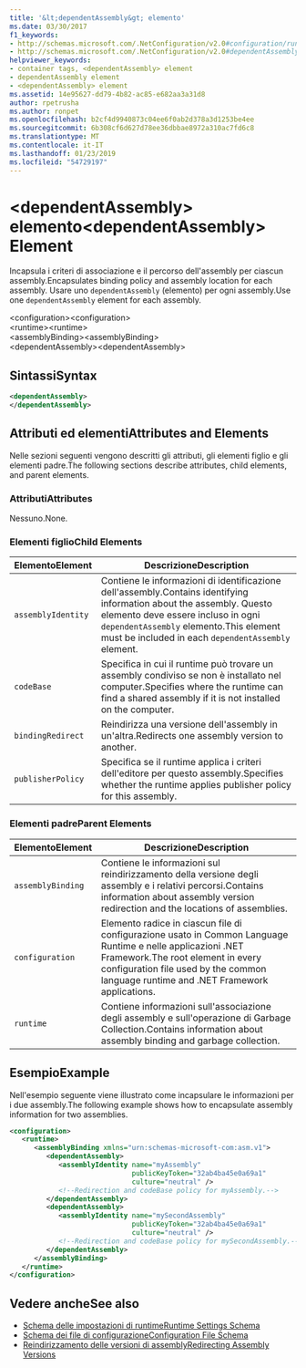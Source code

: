 ```yaml
---
title: '&lt;dependentAssembly&gt; elemento'
ms.date: 03/30/2017
f1_keywords:
- http://schemas.microsoft.com/.NetConfiguration/v2.0#configuration/runtime/assemblyBinding/dependentAssembly
- http://schemas.microsoft.com/.NetConfiguration/v2.0#dependentAssembly
helpviewer_keywords:
- container tags, <dependentAssembly> element
- dependentAssembly element
- <dependentAssembly> element
ms.assetid: 14e95627-dd79-4b82-ac85-e682aa3a31d8
author: rpetrusha
ms.author: ronpet
ms.openlocfilehash: b2cf4d9940873c04ee6f0ab2d378a3d1253be4ee
ms.sourcegitcommit: 6b308cf6d627d78ee36dbbae8972a310ac7fd6c8
ms.translationtype: MT
ms.contentlocale: it-IT
ms.lasthandoff: 01/23/2019
ms.locfileid: "54729197"
---
```

# <a name="ltdependentassemblygt-element"></a><span data-ttu-id="7f1e1-102">&lt;dependentAssembly&gt; elemento</span><span class="sxs-lookup"><span data-stu-id="7f1e1-102">&lt;dependentAssembly&gt; Element</span></span>
<span data-ttu-id="7f1e1-103">Incapsula i criteri di associazione e il percorso dell'assembly per ciascun assembly.</span><span class="sxs-lookup"><span data-stu-id="7f1e1-103">Encapsulates binding policy and assembly location for each assembly.</span></span> <span data-ttu-id="7f1e1-104">Usare uno `dependentAssembly` (elemento) per ogni assembly.</span><span class="sxs-lookup"><span data-stu-id="7f1e1-104">Use one `dependentAssembly` element for each assembly.</span></span>  
  
 <span data-ttu-id="7f1e1-105">\<configuration></span><span class="sxs-lookup"><span data-stu-id="7f1e1-105">\<configuration></span></span>  
<span data-ttu-id="7f1e1-106">\<runtime></span><span class="sxs-lookup"><span data-stu-id="7f1e1-106">\<runtime></span></span>  
<span data-ttu-id="7f1e1-107">\<assemblyBinding></span><span class="sxs-lookup"><span data-stu-id="7f1e1-107">\<assemblyBinding></span></span>  
<span data-ttu-id="7f1e1-108">\<dependentAssembly></span><span class="sxs-lookup"><span data-stu-id="7f1e1-108">\<dependentAssembly></span></span>  
  
## <a name="syntax"></a><span data-ttu-id="7f1e1-109">Sintassi</span><span class="sxs-lookup"><span data-stu-id="7f1e1-109">Syntax</span></span>  
  
```xml  
<dependentAssembly>   
</dependentAssembly>  
```  
  
## <a name="attributes-and-elements"></a><span data-ttu-id="7f1e1-110">Attributi ed elementi</span><span class="sxs-lookup"><span data-stu-id="7f1e1-110">Attributes and Elements</span></span>  
 <span data-ttu-id="7f1e1-111">Nelle sezioni seguenti vengono descritti gli attributi, gli elementi figlio e gli elementi padre.</span><span class="sxs-lookup"><span data-stu-id="7f1e1-111">The following sections describe attributes, child elements, and parent elements.</span></span>  
  
### <a name="attributes"></a><span data-ttu-id="7f1e1-112">Attributi</span><span class="sxs-lookup"><span data-stu-id="7f1e1-112">Attributes</span></span>  
 <span data-ttu-id="7f1e1-113">Nessuno.</span><span class="sxs-lookup"><span data-stu-id="7f1e1-113">None.</span></span>  
  
### <a name="child-elements"></a><span data-ttu-id="7f1e1-114">Elementi figlio</span><span class="sxs-lookup"><span data-stu-id="7f1e1-114">Child Elements</span></span>  
  
|<span data-ttu-id="7f1e1-115">Elemento</span><span class="sxs-lookup"><span data-stu-id="7f1e1-115">Element</span></span>|<span data-ttu-id="7f1e1-116">Descrizione</span><span class="sxs-lookup"><span data-stu-id="7f1e1-116">Description</span></span>|  
|-------------|-----------------|  
|`assemblyIdentity`|<span data-ttu-id="7f1e1-117">Contiene le informazioni di identificazione dell'assembly.</span><span class="sxs-lookup"><span data-stu-id="7f1e1-117">Contains identifying information about the assembly.</span></span> <span data-ttu-id="7f1e1-118">Questo elemento deve essere incluso in ogni `dependentAssembly` elemento.</span><span class="sxs-lookup"><span data-stu-id="7f1e1-118">This element must be included in each `dependentAssembly` element.</span></span>|  
|`codeBase`|<span data-ttu-id="7f1e1-119">Specifica in cui il runtime può trovare un assembly condiviso se non è installato nel computer.</span><span class="sxs-lookup"><span data-stu-id="7f1e1-119">Specifies where the runtime can find a shared assembly if it is not installed on the computer.</span></span>|  
|`bindingRedirect`|<span data-ttu-id="7f1e1-120">Reindirizza una versione dell'assembly in un'altra.</span><span class="sxs-lookup"><span data-stu-id="7f1e1-120">Redirects one assembly version to another.</span></span>|  
|`publisherPolicy`|<span data-ttu-id="7f1e1-121">Specifica se il runtime applica i criteri dell'editore per questo assembly.</span><span class="sxs-lookup"><span data-stu-id="7f1e1-121">Specifies whether the runtime applies publisher policy for this assembly.</span></span>|  
  
### <a name="parent-elements"></a><span data-ttu-id="7f1e1-122">Elementi padre</span><span class="sxs-lookup"><span data-stu-id="7f1e1-122">Parent Elements</span></span>  
  
|<span data-ttu-id="7f1e1-123">Elemento</span><span class="sxs-lookup"><span data-stu-id="7f1e1-123">Element</span></span>|<span data-ttu-id="7f1e1-124">Descrizione</span><span class="sxs-lookup"><span data-stu-id="7f1e1-124">Description</span></span>|  
|-------------|-----------------|  
|`assemblyBinding`|<span data-ttu-id="7f1e1-125">Contiene le informazioni sul reindirizzamento della versione degli assembly e i relativi percorsi.</span><span class="sxs-lookup"><span data-stu-id="7f1e1-125">Contains information about assembly version redirection and the locations of assemblies.</span></span>|  
|`configuration`|<span data-ttu-id="7f1e1-126">Elemento radice in ciascun file di configurazione usato in Common Language Runtime e nelle applicazioni .NET Framework.</span><span class="sxs-lookup"><span data-stu-id="7f1e1-126">The root element in every configuration file used by the common language runtime and .NET Framework applications.</span></span>|  
|`runtime`|<span data-ttu-id="7f1e1-127">Contiene informazioni sull'associazione degli assembly e sull'operazione di Garbage Collection.</span><span class="sxs-lookup"><span data-stu-id="7f1e1-127">Contains information about assembly binding and garbage collection.</span></span>|  
  
## <a name="example"></a><span data-ttu-id="7f1e1-128">Esempio</span><span class="sxs-lookup"><span data-stu-id="7f1e1-128">Example</span></span>  
 <span data-ttu-id="7f1e1-129">Nell'esempio seguente viene illustrato come incapsulare le informazioni per i due assembly.</span><span class="sxs-lookup"><span data-stu-id="7f1e1-129">The following example shows how to encapsulate assembly information for two assemblies.</span></span>  
  
```xml  
<configuration>  
   <runtime>  
      <assemblyBinding xmlns="urn:schemas-microsoft-com:asm.v1">  
         <dependentAssembly>  
            <assemblyIdentity name="myAssembly"  
                              publicKeyToken="32ab4ba45e0a69a1"  
                              culture="neutral" />  
            <!--Redirection and codeBase policy for myAssembly.-->  
         </dependentAssembly>  
         <dependentAssembly>  
            <assemblyIdentity name="mySecondAssembly"  
                              publicKeyToken="32ab4ba45e0a69a1"  
                              culture="neutral" />  
            <!--Redirection and codeBase policy for mySecondAssembly.-->  
         </dependentAssembly>  
      </assemblyBinding>  
   </runtime>  
</configuration>  
```  
  
## <a name="see-also"></a><span data-ttu-id="7f1e1-130">Vedere anche</span><span class="sxs-lookup"><span data-stu-id="7f1e1-130">See also</span></span>
- [<span data-ttu-id="7f1e1-131">Schema delle impostazioni di runtime</span><span class="sxs-lookup"><span data-stu-id="7f1e1-131">Runtime Settings Schema</span></span>](../../../../../docs/framework/configure-apps/file-schema/runtime/index.md)
- [<span data-ttu-id="7f1e1-132">Schema dei file di configurazione</span><span class="sxs-lookup"><span data-stu-id="7f1e1-132">Configuration File Schema</span></span>](../../../../../docs/framework/configure-apps/file-schema/index.md)
- [<span data-ttu-id="7f1e1-133">Reindirizzamento delle versioni di assembly</span><span class="sxs-lookup"><span data-stu-id="7f1e1-133">Redirecting Assembly Versions</span></span>](../../../../../docs/framework/configure-apps/redirect-assembly-versions.md)
